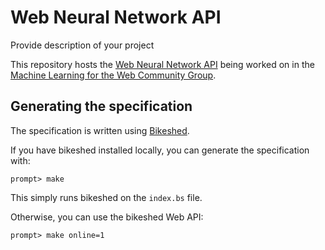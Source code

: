 Web Neural Network API
=======
Provide description of your project

This repository hosts the [Web Neural Network API](https://webmachinelearning.github.io/webnn/)
being worked on in the 
[Machine Learning for the Web Community Group](https://www.w3.org/community/webmachinelearning/).

## Generating the specification

The specification is written using [Bikeshed](https://tabatkins.github.io/bikeshed).

If you have bikeshed installed locally, you can generate the specification with:

```
prompt> make
```

This simply runs bikeshed on the `index.bs` file.

Otherwise, you can use the bikeshed Web API:

```
prompt> make online=1
```
